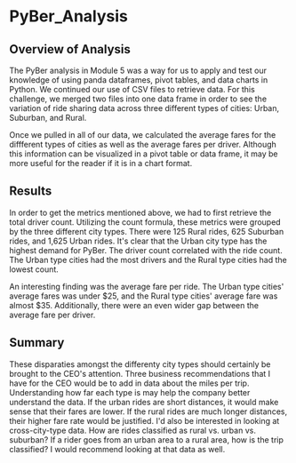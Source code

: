 # PyBer_Analysis

## Overview of Analysis
The PyBer analysis in Module 5 was a way for us to apply and test our knowledge of using panda dataframes, pivot tables, and data charts in Python. We continued our use of CSV files to retrieve data. For this challenge, we merged two files into one data frame in order to see the variation of ride sharing data across three different types of cities: Urban, Suburban, and Rural.

Once we pulled in all of our data, we calculated the average fares for the diffferent types of cities as well as the average fares per driver. Although this information can be visualized in a pivot table or data frame, it may be more useful for the reader if it is in a chart format. 

## Results
In order to get the metrics mentioned above, we had to first retrieve the total driver count. Utilizing the count formula, these metrics were grouped by the three different city types. There were 125 Rural rides, 625 Suburban rides, and 1,625 Urban rides. It's clear that the Urban city type has the highest demand for PyBer. The driver count correlated with the ride count. The Urban type cities had the most drivers and the Rural type cities had the lowest count.

An interesting finding was the average fare per ride. The Urban type cities' average fares was under $25, and the Rural type cities' average fare was almost $35. Additionally, there were an even wider gap between the average fare per driver.

## Summary
These disparaties amongst the differenty city types should certainly be brought to the CEO's attention. Three business recommendations that I have for the CEO would be to add in data about the miles per trip. Understanding how far each type is may help the company better understand the data. If the urban rides are short distances, it would make sense that their fares are lower. If the rural rides are much longer distances, their higher fare rate would be justified. I'd also be interested in looking at cross-city-type data. How are rides classified as rural vs. urban vs. suburban? If a rider goes from an urban area to a rural area, how is the trip classified? I would recommend looking at that data as well.
